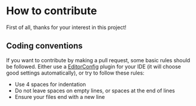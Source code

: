 # How to contribute

First of all, thanks for your interest in this project!

## Coding conventions

If you want to contribute by making a pull request, some basic rules should be followed.
Either use a [EditorConfig](http://editorconfig.org/) plugin for your IDE
(it will choose good settings automatically), or try to follow these rules:

- Use 4 spaces for indentation
- Do not leave spaces on empty lines, or spaces at the end of lines
- Ensure your files end with a new line
